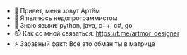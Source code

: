 - 👋 Привет, меня зовут Артём
- 👀 Я являюсь недопрограммистом 
- 🌱 Знаю языки: python, java, c++, c#, go
- 📫 Как со мной связаться: https://t.me/artmor_designer
- ⚡ Забавный факт: Все это обман ты в матрице
